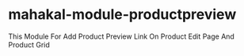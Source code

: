 # mahakal-module-productpreview
This Module For Add Product Preview Link On Product Edit Page And Product Grid


